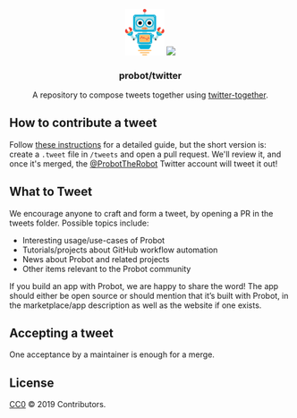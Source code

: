 <p align="center"><img width="70" src="https://raw.githubusercontent.com/probot/probot/master/static/robot.svg?sanitize=true" /> <img width="80" src="https://raw.githubusercontent.com/gr2m/twitter-together/master/assets/logo.png" /></p>
<h3 align="center">probot/twitter</h3>
<p align="center">A repository to compose tweets together using <a href="https://github.com/gr2m/twitter-together">twitter-together</a>.</p>

## How to contribute a tweet

Follow [these instructions](./tweets) for a detailed guide, but the short version is: create a `.tweet` file in `/tweets` and open a pull request. We'll review it, and once it's merged, the [@ProbotTheRobot](https://twitter.com/ProbotTheRobot) Twitter account will tweet it out!

## What to Tweet

We encourage anyone to craft and form a tweet, by opening a PR in the tweets folder. Possible topics include:

- Interesting usage/use-cases of Probot
- Tutorials/projects about GitHub workflow automation
- News about Probot and related projects
- Other items relevant to the Probot community

If you build an app with Probot, we are happy to share the word! The app should either be open source or should mention that it’s built with Probot, in the marketplace/app description as well as the website if one exists.

## Accepting a tweet

One acceptance by a maintainer is enough for a merge.

## License

[CC0](https://creativecommons.org/share-your-work/public-domain/cc0/) © 2019 Contributors.
